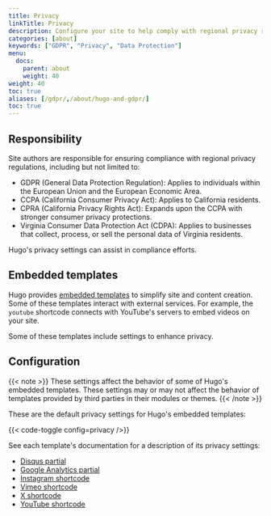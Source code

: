 ```yaml
---
title: Privacy
linkTitle: Privacy
description: Configure your site to help comply with regional privacy regulations.
categories: [about]
keywords: ["GDPR", "Privacy", "Data Protection"]
menu:
  docs:
    parent: about
    weight: 40
weight: 40
toc: true
aliases: [/gdpr/,/about/hugo-and-gdpr/]
toc: true
---
```


## Responsibility

Site authors are responsible for ensuring compliance with regional privacy regulations, including but not limited to:

- GDPR (General Data Protection Regulation): Applies to individuals within the European Union and the European Economic Area.
- CCPA (California Consumer Privacy Act): Applies to California residents.
- CPRA (California Privacy Rights Act): Expands upon the CCPA with stronger consumer privacy protections.
- Virginia Consumer Data Protection Act (CDPA): Applies to businesses that collect, process, or sell the personal data of Virginia residents.

Hugo's privacy settings can assist in compliance efforts.

## Embedded templates

Hugo provides [embedded templates](g) to simplify site and content creation. Some of these templates interact with external services. For example, the `youtube` shortcode connects with YouTube's servers to embed videos on your site.

Some of these templates include settings to enhance privacy.


## Configuration

{{< note >}}
These settings affect the behavior of some of Hugo's embedded templates. These settings may or may not affect the behavior of templates provided by third parties in their modules or themes.
{{< /note >}}

These are the default privacy settings for Hugo's embedded templates:

{{< code-toggle config=privacy />}}

See each template's documentation for a description of its privacy settings:

- [Disqus partial](/templates/embedded/#privacy-disqus)
- [Google Analytics partial](/templates/embedded/#privacy-google-analytics)
- [Instagram shortcode](/shortcodes/instagram/#privacy)
- [Vimeo shortcode](/shortcodes/vimeo/#privacy)
- [X shortcode](/shortcodes/x/#privacy)
- [YouTube shortcode](/shortcodes/youtube/#privacy)
